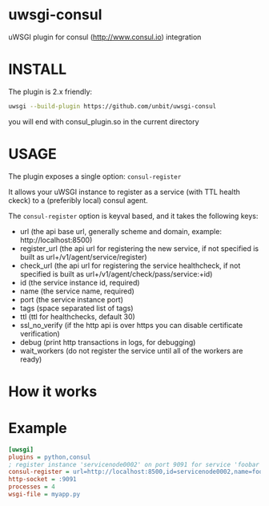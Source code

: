 uwsgi-consul
============

uWSGI plugin for consul (http://www.consul.io) integration

INSTALL
=======

The plugin is 2.x friendly:

```sh
uwsgi --build-plugin https://github.com/unbit/uwsgi-consul
```

you will end with consul_plugin.so in the current directory

USAGE
=====

The plugin exposes a single option: `consul-register`

It allows your uWSGI instance to register as a service (with TTL health ckeck) to a (preferibly local) consul agent.

The `consul-register` option is keyval based, and it takes the following keys:

* url (the api base url, generally scheme and domain, example: http://localhost:8500)
* register_url (the api url for registering the new service, if not specified is built as url+/v1/agent/service/register)
* check_url (the api url for registering the service healthcheck, if not specified is built as url+/v1/agent/check/pass/service:+id)
* id (the service instance id, required)
* name (the service name, required)
* port (the service instance port)
* tags (space separated list of tags)
* ttl (ttl for healthchecks, default 30)
* ssl_no_verify (if the http api is over https you can disable certificate verification)
* debug (print http transactions in logs, for debugging)
* wait_workers (do not register the service until all of the workers are ready)

How it works
============

Example
=======

```ini
[uwsgi]
plugins = python,consul
; register instance 'servicenode0002' on port 9091 for service 'foobar', waiting for workers
consul-register = url=http://localhost:8500,id=servicenode0002,name=foobar,port=9091,ttl=30,wait_workers=1
http-socket = :9091
processes = 4
wsgi-file = myapp.py
```
